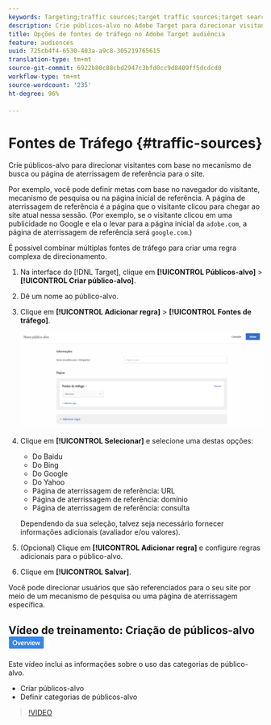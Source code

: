 ```yaml
---
keywords: Targeting;traffic sources;target traffic sources;target search engine;search engine;landing page;target landing page;referring landing page
description: Crie públicos-alvo no Adobe Target para direcionar visitantes com base no mecanismo de busca ou página de aterrissagem de referência para o site.
title: Opções de fontes de tráfego no Adobe Target audiência
feature: audiences
uuid: 725cb4f4-6530-403a-a9c8-305219765615
translation-type: tm+mt
source-git-commit: 6922b80c88cbd2947c3bfd0cc9d8409ff5dcdcd0
workflow-type: tm+mt
source-wordcount: '235'
ht-degree: 96%

---
```



# Fontes de Tráfego {#traffic-sources}

Crie públicos-alvo para direcionar visitantes com base no mecanismo de busca ou página de aterrissagem de referência para o site.

Por exemplo, você pode definir metas com base no navegador do visitante, mecanismo de pesquisa ou na página inicial de referência. A página de aterrissagem de referência é a página que o visitante clicou para chegar ao site atual nessa sessão. (Por exemplo, se o visitante clicou em uma publicidade no Google e ela o levar para a página inicial da `adobe.com`, a página de aterrissagem de referência será `google.com`.)

É possível combinar múltiplas fontes de tráfego para criar uma regra complexa de direcionamento.

1. Na interface do [!DNL Target], clique em **[!UICONTROL Públicos-alvo]** > **[!UICONTROL Criar público-alvo]**.
1. Dê um nome ao público-alvo.
1. Clique em **[!UICONTROL Adicionar regra]** > **[!UICONTROL Fontes de tráfego]**.

   ![](assets/target_traffic_source.png)

1. Clique em **[!UICONTROL Selecionar]** e selecione uma destas opções:

   * Do Baidu
   * Do Bing
   * Do Google
   * Do Yahoo
   * Página de aterrissagem de referência: URL
   * Página de aterrissagem de referência: domínio
   * Página de aterrissagem de referência: consulta

   Dependendo da sua seleção, talvez seja necessário fornecer informações adicionais (avaliador e/ou valores).

1. (Opcional) Clique em **[!UICONTROL Adicionar regra]** e configure regras adicionais para o público-alvo.
1. Clique em **[!UICONTROL Salvar]**.

Você pode direcionar usuários que são referenciados para o seu site por meio de um mecanismo de pesquisa ou uma página de aterrissagem específica.

## Vídeo de treinamento: Criação de públicos-alvo ![Etiqueta de visão geral](/help/assets/overview.png)

Este vídeo inclui as informações sobre o uso das categorias de público-alvo.

* Criar públicos-alvo
* Definir categorias de públicos-alvo

>[!VIDEO](https://video.tv.adobe.com/v/17392)
